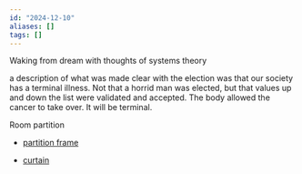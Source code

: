 ```yaml
---
id: "2024-12-10"
aliases: []
tags: []
---
```


Waking from dream with thoughts of systems theory

a description of what was made clear with the election was that our society has a terminal illness. Not that a horrid man was elected, but that values up and down the list were validated and accepted. The body allowed the cancer to take over. It will be terminal.

Room partition

- [partition frame](https://www.amazon.com/SUNALLY-Separation-28-114inch-Adjustable-Freestanding/dp/B0DFH8C526?crid=2EB8FWKB1RNVQ&dib=eyJ2IjoiMSJ9.Anh51fteUjQ1dFobaZNcqg-w_sz5PIeH3SYtE_h3KCJ0MRX5gPF2DaVMrSgKJB37l60QVcO9phOGg-5pREIJpA80d6p83TQouUfmKmiiHgTn6h-8FO_qQyyl9rVI3DcwcMzAVWwVJcp5lBtsXMQ3soAtX5b8Lqc9kmxdnkN98bREOl671m3hAgOGNY54SPnPKou9xqOW5B24sjh8a98mGncBsajA7jfYGcBZVhdEWnizu-7gaPztHcpkF77-cZ5rZAJC2kZQq3UQdlhpM6NyJdxZpgXlat9RBBjI9acKJIo.3cXjEOmFaZLJTKUKaXo5LYAZyCLxExXWI479IJrghRk&dib_tag=se&keywords=room%2Bpartitions%2Band%2Bdividers&qid=1733834222&sprefix=room%2Bparti%2Caps%2C131&sr=8-10&th=1)

- [curtain](https://www.amazon.com/SUNALLY-Separation-28-114inch-Adjustable-Freestanding/dp/B0DFH8C526?crid=2EB8FWKB1RNVQ&dib=eyJ2IjoiMSJ9.Anh51fteUjQ1dFobaZNcqg-w_sz5PIeH3SYtE_h3KCJ0MRX5gPF2DaVMrSgKJB37l60QVcO9phOGg-5pREIJpA80d6p83TQouUfmKmiiHgTn6h-8FO_qQyyl9rVI3DcwcMzAVWwVJcp5lBtsXMQ3soAtX5b8Lqc9kmxdnkN98bREOl671m3hAgOGNY54SPnPKou9xqOW5B24sjh8a98mGncBsajA7jfYGcBZVhdEWnizu-7gaPztHcpkF77-cZ5rZAJC2kZQq3UQdlhpM6NyJdxZpgXlat9RBBjI9acKJIo.3cXjEOmFaZLJTKUKaXo5LYAZyCLxExXWI479IJrghRk&dib_tag=se&keywords=room%2Bpartitions%2Band%2Bdividers&qid=1733834222&sprefix=room%2Bparti%2Caps%2C131&sr=8-10&th=1)
